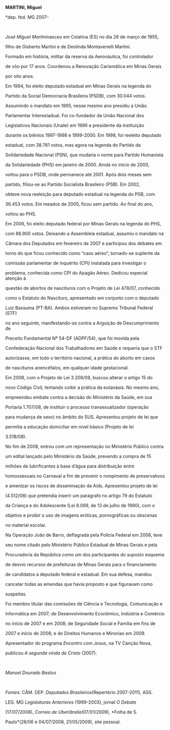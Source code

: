 **MARTINI, Miguel**



\*dep. fed. MG 2007-



 



*José Miguel Martini*nasceu em Colatina (ES) no dia 28 de março de 1955,

filho de Gisberto Martini e de Deolinda Montavenelli Martini.



Formado em história, militar da reserva da Aeronáutica, foi controlador

de vôo por 17 anos. Coordenou a Renovação Carismática em Minas Gerais

por oito anos.



Em 1994, foi eleito deputado estadual em Minas Gerais na legenda do

Partido da Social Democracia Brasileira (PSDB), com 30.044 votos.

Assumindo o mandato em 1995, nesse mesmo ano presidiu a União

Parlamentar Interestadual. Foi co-fundador da União Nacional dos

Legislativos Nacionais (Unale) em 1996 e presidente da instituição

durante os biênios 1997-1998 e 1999-2000. Em 1998, foi reeleito deputado

estadual, com 38.761 votos, mas agora na legenda do Partido da

Solidariedade Nacional (PSN), que mudaria o nome para Partido Humanista

da Solidariedade (PHS) em janeiro de 2000. Ainda no início de 2000,

voltou para o PSDB, onde permanece até 2001. Após dois meses sem

partido, filiou-se ao Partido Socialista Brasileiro (PSB). Em 2002,

obteve nova reeleição para deputado estadual na legenda do PSB, com

36.453 votos. Em meados de 2005, ficou sem partido. Ao final do ano,

voltou ao PHS.



Em 2006, foi eleito deputado federal por Minas Gerais na legenda do PHS,

com 88.900 votos. Deixando a Assembleia estadual, assumiu o mandato na

Câmara dos Deputados em fevereiro de 2007 e participou dos debates em

torno do que ficou conhecido como “caos aéreo”, tornado-se suplente da

comissão parlamentar de inquérito (CPI) instalada para investigar o

problema, conhecida como CPI do Apagão Aéreo. Dedicou especial atenção à

questão de abortos de nascituros com o Projeto de Lei 478/07, conhecido

como o Estatuto do Nascituro, apresentado em conjunto com o deputado

Luiz Bassuma (PT-BA). Ambos estiveram no Supremo Tribunal Federal (STF)

no ano seguinte, manifestando-se contra a Arguição de Descumprimento de

Preceito Fundamental Nº 54-DF (ADPF/54), que foi movida pela

Confederação Nacional dos Trabalhadores em Saúde e requeria que o STF

autorizasse, em todo o território nacional, a prática do aborto em casos

de nascituros anencéfalos, em qualquer idade gestacional.



Em 2008, com o Projeto de Lei 3.208/08, buscou alterar o artigo 15 do

novo Código Civil, tentando coibir a prática da eutanásia. No mesmo ano,

empreendeu embate contra a decisão do Ministério da Saúde, em sua

Portaria 1.707/08, de instituir o processo transexualizador (operação

para mudança de sexo) no âmbito do SUS. Apresentou projeto de lei que

permitia a educação domiciliar em nível básico (Projeto de lei

3.518/08).



No fim de 2008, entrou com um representação no Ministério Público contra

um edital lançado pelo Ministério da Saúde, prevendo a compra de 15

milhões de lubrificantes à base d’água para distribuição entre

homossexuais no Carnaval a fim de prevenir o rompimento de preservativos

e amenizar os riscos de disseminação da Aids. Apresentou projeto de lei

(4.512/08) que pretendia inserir um parágrafo no artigo 79 do Estatuto

da Criança e do Adolescente (Lei 8.069, de 13 de julho de 1990), com o

objetivo e proibir o uso de imagens eróticas, pornográficas ou obscenas

no material escolar.



Na Operação João de Barro, deflagrada pela Polícia Federal em 2008, teve

seu nome citado pelo Ministério Público Estadual de Minas Gerais e pela

Procuradoria da República como um dos participantes do suposto esquema

de desvio recursos de prefeituras de Minas Gerais para o financiamento

de candidatos a deputado federal e estadual. Em sua defesa, mandou

cancelar todas as emendas que havia proposto e que figuravam como

suspeitas.



Foi membro titular das comissões de Ciência e Tecnologia, Comunicação e

Informática em 2007; de Desenvolvimento Econômico, Indústria e Comércio

no início de 2007 e em 2008; de Seguridade Social e Família em fins de

2007 e início de 2008; e de Direitos Humanos e Minorias em 2009.



Apresentador do programa *Encontro com Jesus*, na TV Canção Nova,

publicou *A segunda vinda de Cristo* (2007).



 



*Manoel Dourado Bastos*



 



*Fontes*: CÂM. DEP. *Deputados Brasileiros*(Repertório 2007-2011), ASS.

LEG. MG *Legislaturas Anteriores* (1999-2003), jornal *O Debate*

(17/07/2008), *Correio de Uberlândia*(07/01/2009), *Folha de S.

Paulo*(28/06 e 04/07/2008, 21/05/2009), site pessoal.



 

